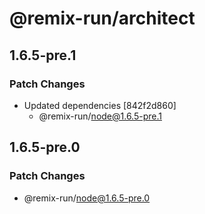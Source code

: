 # @remix-run/architect

## 1.6.5-pre.1

### Patch Changes

- Updated dependencies [842f2d860]
  - @remix-run/node@1.6.5-pre.1

## 1.6.5-pre.0

### Patch Changes

- @remix-run/node@1.6.5-pre.0
